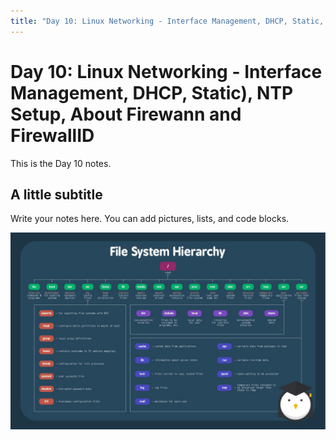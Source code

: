 ```yaml
---
title: "Day 10: Linux Networking - Interface Management, DHCP, Static, NTP Setup, About Firewān and FirewallID"
---
```


# Day 10: Linux Networking - Interface Management, DHCP, Static), NTP Setup, About Firewann and FirewallID

This is the Day 10 notes.

## A little subtitle
Write your notes here. You can add pictures, lists, and code blocks.

![Linux File System Hierarchy](images/File%20System%20Hierarchy.jpg)




